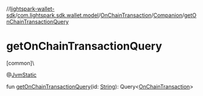 //[lightspark-wallet-sdk](../../../../index.md)/[com.lightspark.sdk.wallet.model](../../index.md)/[OnChainTransaction](../index.md)/[Companion](index.md)/[getOnChainTransactionQuery](get-on-chain-transaction-query.md)

# getOnChainTransactionQuery

[common]\

@[JvmStatic](https://kotlinlang.org/api/latest/jvm/stdlib/kotlin.jvm/-jvm-static/index.html)

fun [getOnChainTransactionQuery](get-on-chain-transaction-query.md)(id: [String](https://kotlinlang.org/api/latest/jvm/stdlib/kotlin/-string/index.html)): Query&lt;[OnChainTransaction](../index.md)&gt;
